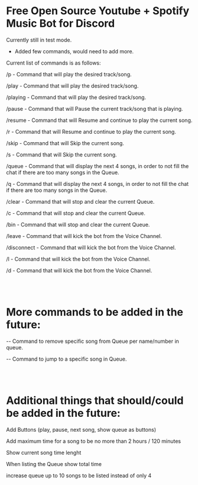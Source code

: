 # Free Open Source Youtube + Spotify Music Bot for Discord

Currently still in test mode.

* Added few commands, would need to add more.
<p>Current list of commands is as follows:</p>

<p>/p - Command that will play the desired track/song.</p>
<p>/play - Command that will play the desired track/song.</p>
<p>/playing - Command that will play the desired track/song.</p>

<p>/pause - Command that will Pause the current track/song that is playing.</p>

<p>/resume - Command that will Resume and continue to play the current song.</p>
<p>/r - Command that will Resume and continue to play the current song.</p>

<p>/skip - Command that will Skip the current song.</p>
<p>/s - Command that will Skip the current song.</p>

<p>/queue - Command that will display the next 4 songs, in order to not fill the chat if there are too many songs in the Queue.</p>
<p>/q - Command that will display the next 4 songs, in order to not fill the chat if there are too many songs in the Queue.</p>

<p>/clear - Command that will stop and clear the current Queue.</p>
<p>/c - Command that will stop and clear the current Queue.</p>
<p>/bin - Command that will stop and clear the current Queue.</p>

<p>/leave - Command that will kick the bot from the Voice Channel.</p>
<p>/disconnect - Command that will kick the bot from the Voice Channel.</p>
<p>/l - Command that will kick the bot from the Voice Channel.</p>
<p>/d - Command that will kick the bot from the Voice Channel.</p>

<br><br>
# More commands to be added in the future:

<p>-- Command to remove specific song from Queue per name/number in queue.</p>
<p>-- Command to jump to a specific song in Queue.</p>

<br><br>
# Additional things that should/could be added in the future:
<p>Add Buttons (play, pause, next song, show queue as buttons)</p>
<p>Add maximum time for a song to be no more than 2 hours / 120 minutes</p>
<p>Show current song time lenght</p>
<p>When listing the Queue show total time</p>
<p>increase queue up to 10 songs to be listed instead of only 4</p>

